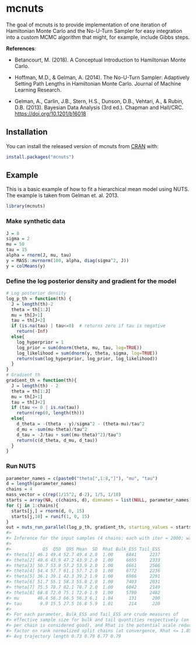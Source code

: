 
<!-- README.md is generated from README.Rmd. Please edit that file -->

# mcnuts

<!-- badges: start -->

<!-- badges: end -->

The goal of mcnuts is to provide implementation of one iteration of
Hamiltonian Monte Carlo and the No-U-Turn Sampler for easy integration
into a custom MCMC algorithm that might, for example, include Gibbs
steps.

**References**:

  - Betancourt, M. (2018). A Conceptual Introduction to Hamiltonian
    Monte Carlo.

  - Hoffman, M.D., & Gelman, A. (2014). The No-U-Turn Sampler:
    Adaptively Setting Path Lengths in Hamiltonian Monte Carlo. Journal
    of Machine Learning Research.

  - Gelman, A., Carlin, J.B., Stern, H.S., Dunson, D.B., Vehtari, A., &
    Rubin, D.B. (2013). Bayesian Data Analysis (3rd ed.). Chapman and
    Hall/CRC. <https://doi.org/10.1201/b16018>

## Installation

You can install the released version of mcnuts from
[CRAN](https://CRAN.R-project.org) with:

``` r
install.packages("mcnuts")
```

## Example

This is a basic example of how to fit a hierarchical mean model using
NUTS. The example is taken from Gelman et. al. 2013.

``` r
library(mcnuts)
```

### Make synthetic data

``` r
J = 8
sigma = 2
mu = 50
tau = 15
alpha = rnorm(J, mu, tau)
y = MASS::mvrnorm(100, alpha, diag(sigma^2, J))
y = colMeans(y)
```

### Define the log posterior density and gradient for the model

``` r
# Log posterior density
log_p_th = function(th) {
  J = length(th)-2
  theta = th[1:J]
  mu = th[J+1]
  tau = th[J+2]
  if (is.na(tau) | tau<=0)  # returns zero if tau is negative
    return(-Inf)
  else{
    log_hyperprior = 1
    log_prior = sum(dnorm(theta, mu, tau, log=TRUE))
    log_likelihood = sum(dnorm(y, theta, sigma, log=TRUE))
    return(sum(log_hyperprior, log_prior, log_likelihood))
  }
}
# Gradient th
gradient_th = function(th){
  J = length(th) - 2
  theta = th[1:J]
  mu = th[J+1]
  tau = th[J+2]
  if (tau <= 0 | is.na(tau))
    return(rep(0, length(th)))
  else{
    d_theta = -(theta - y)/sigma^2 - (theta-mu)/tau^2
    d_mu = -sum(mu-theta)/tau^2
    d_tau = -J/tau + sum((mu-theta)^2)/tau^3
    return(c(d_theta, d_mu, d_tau))
  }
}
```

### Run NUTS

``` r
parameter_names = c(paste0("theta[",1:8,"]"), "mu", "tau")
d = length(parameter_names)
chains = 4
mass_vector = c(rep(1/15^2, d-2), 1/5, 1/10)
starts = array(NA, c(chains, d), dimnames = list(NULL, parameter_names))
for (j in 1:chains){
  starts[j,] = rnorm(d, 0, 15)
  starts[j,10] = runif(1, 0, 15)
}
out = nuts_run_parallel(log_p_th, gradient_th, starting_values = starts, iter = 2000, M = mass_vector)
#> 
#> Inference for the input samples (4 chains: each with iter = 2000; warmup = 1000):
#> 
#>            Q5  Q50  Q95 Mean  SD  Rhat Bulk_ESS Tail_ESS
#> theta[1] 46.1 49.4 52.7 49.4 2.0  1.00     6841     2237
#> theta[2] 40.6 43.9 47.2 43.9 2.0  1.00     6655     2333
#> theta[3] 50.7 53.9 57.2 53.9 2.0  1.00     6661     2586
#> theta[4] 54.4 57.7 61.1 57.7 2.0  1.00     6772     2236
#> theta[5] 36.1 39.1 42.3 39.2 1.9  1.00     6986     2291
#> theta[6] 51.7 55.1 58.3 55.0 2.0  1.00     7403     2031
#> theta[7] 75.5 78.7 82.1 78.7 2.0  1.00     6042     2149
#> theta[8] 68.8 72.0 75.1 72.0 1.9  1.00     5790     2482
#> mu       46.4 56.3 66.5 56.3 6.1  1.04      131      200
#> tau       9.9 15.5 27.5 16.8 5.9  1.01      214      220
#> 
#> For each parameter, Bulk_ESS and Tail_ESS are crude measures of 
#> effective sample size for bulk and tail quantities respectively (an ESS > 100 
#> per chain is considered good), and Rhat is the potential scale reduction 
#> factor on rank normalized split chains (at convergence, Rhat <= 1.05).
#> Avg trajectory length 0.73 0.79 0.77 0.79
```
